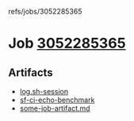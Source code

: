 refs/jobs/3052285365

# Job [3052285365](https://github.com/rokmoln/support-firecloud/runs/3052285365?check_suite_focus=true)

## Artifacts

* [log.sh-session](log.sh-session)
* [sf-ci-echo-benchmark](sf-ci-echo-benchmark)
* [some-job-artifact.md](some-job-artifact.md)

